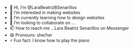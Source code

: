 - 👋 Hi, I’m @LaraBeatrizBSenarillos
- 👀 I’m interested in making websites
- 🌱 I’m currently learning how to design websites
- 💞️ I’m looking to collaborate on ...
- 📫 How to reach me ...Lara Beatriz Senarillos on Messenger
- 😄 Pronouns: she/her
- ⚡ Fun fact: I know how to play the piano

<!---
LaraBeatrizBSenarillos/LaraBeatrizBSenarillos is a ✨ special ✨ repository because its `README.md` (this file) appears on your GitHub profile.
You can click the Preview link to take a look at your changes.
--->
